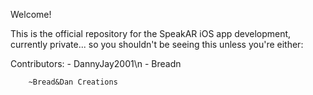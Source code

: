 Welcome!

This is the official repository for the SpeakAR iOS app development, currently private... so you shouldn't be seeing this unless you're either:

Contributors: 
    - DannyJay2001\n
    - Breadn

        ~Bread&Dan Creations
